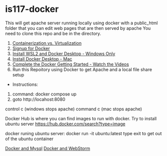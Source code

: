 # is117-docker
This will get apache server running locally using docker with a public_html folder that you can edit web pages that are then served by apache
You need to clone this repo and be in the directory.

1. [Containerization vs. Virtualization](https://www.ibm.com/cloud/blog/containers-vs-vms)
2. [Signup for Docker](https://www.docker.com)
3. [Install WSL2 and Docker Desktop - Windows Only](https://andrewlock.net/installing-docker-desktop-for-windows/)
4. [Install Docker Desktop - Mac](https://www.docker.com/products/docker-desktop)
5. [Complete the Docker Getting Started - Watch the Videos](https://docs.docker.com/get-started/)
6. Run this Repoitory using Docker to get Apache and a local file share setup
* Instructions:
1. command: docker compose up
2. goto http://locahost:8080

control c (windows stops apache) command c (mac stops apache)

Docker Hub is where you can find images to run with docker.  Try to install ubuntu server 
https://hub.docker.com/search?type=image

docker runing ubuntu server: docker run -it ubuntu:latest
type exit to get out of the ubuntu container

[Docker and Mysql](https://towardsdatascience.com/how-to-run-mysql-using-docker-ed4cebcd90e4)
[Docker and WebStorm](https://www.jetbrains.com/help/idea/docker.html)
